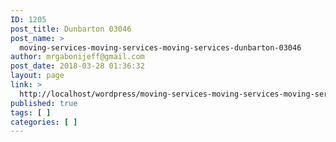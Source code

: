```yaml
---
ID: 1205
post_title: Dunbarton 03046
post_name: >
  moving-services-moving-services-moving-services-dunbarton-03046
author: mrgabonijeff@gmail.com
post_date: 2018-03-28 01:36:32
layout: page
link: >
  http://localhost/wordpress/moving-services-moving-services-moving-services-dunbarton-03046/
published: true
tags: [ ]
categories: [ ]
---
```


